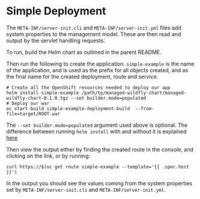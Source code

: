 # Simple Deployment

The `META-INF/server-init.cli` and `META-INF/server-init.yml` files add system properties to the management model. These are then read and output by the servlet handling requests.

To run, build the Helm chart as outlined in the parent README.

Then run the following to create the application. `simple-example` is the name of the application, and is used as
the prefix for all objects created, and as the final name for the created deployment, route and service.

```shell
# Create all the OpenShift resources needed to deploy our app
helm install simple-example /path/tp/managed-wildfly-chart/managed-wildfly-chart-0.1.0.tgz --set builder.mode=populated
# Deploy our war
oc start-build simple-example-deployment-build  --from-file=target/ROOT.war 
```

The `--set builder.mode=populated` argument used above is optional. The difference between running `helm install`
with and without it is explained [here](https://github.com/kabir/managed-wildfly-chart#create-a-new-application)

Then view the output either by finding the created route in the console, and clicking on the link, or by running:

```shell
curl https://$(oc get route simple-example --template='{{ .spec.host }}')
```
In the output you should see the values coming from the system properties set by `META-INF/server-init.cli` and `META-INF/server-init.yml`.


